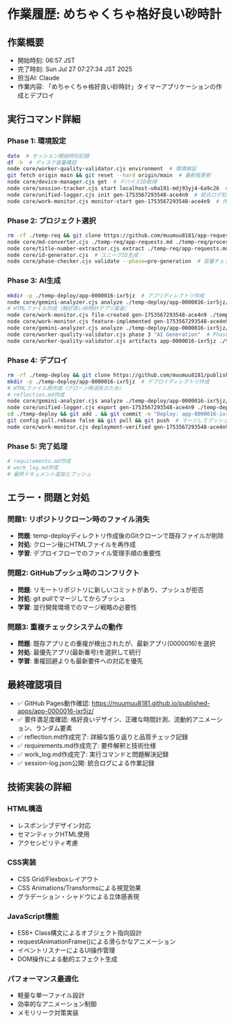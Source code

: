 # 作業履歴: めちゃくちゃ格好良い砂時計

## 作業概要
- 開始時刻: 06:57 JST
- 完了時刻: Sun Jul 27 07:27:34 JST 2025
- 担当AI: Claude
- 作業内容: 「めちゃくちゃ格好良い砂時計」タイマーアプリケーションの作成とデプロイ

## 実行コマンド詳細

### Phase 1: 環境設定
```bash
date  # セッション開始時刻記録
df -h  # ディスク容量確認
node core/worker-quality-validator.cjs environment  # 環境検証
git fetch origin main && git reset --hard origin/main  # 最新版更新
node core/device-manager.cjs get  # デバイスID取得
node core/session-tracker.cjs start localhost-u0a191-mdj93yj4-6a9c26  # セッション開始
node core/unified-logger.cjs init gen-1753567293548-ace4n9  # 統合ログ初期化
node core/work-monitor.cjs monitor-start gen-1753567293548-ace4n9  # 作業監視開始
```

### Phase 2: プロジェクト選択
```bash
rm -rf ./temp-req && git clone https://github.com/muumuu8181/app-request-list ./temp-req  # 要件取得
node core/md-converter.cjs ./temp-req/app-requests.md ./temp-req/processed.json  # Markdown変換
node core/title-number-extractor.cjs extract ./temp-req/app-requests.md  # アプリ番号抽出
node core/id-generator.cjs  # ユニークID生成
node core/phase-checker.cjs validate --phase=pre-generation  # 容量チェック
```

### Phase 3: AI生成
```bash
mkdir -p ./temp-deploy/app-0000016-ixr5jz  # アプリディレクトリ作成
node core/gemini-analyzer.cjs analyze ./temp-deploy/app-0000016-ixr5jz/ initial gen-1753567293548-ace4n9  # Gemini初期分析
# HTMLファイル作成（格好良い砂時計アプリ実装）
node core/work-monitor.cjs file-created gen-1753567293548-ace4n9 ./temp-deploy/app-0000016-ixr5jz/index.html  # ファイル作成記録
node core/work-monitor.cjs feature-implemented gen-1753567293548-ace4n9 "Hourglass Timer" "格好良い砂時計タイマー機能"  # 機能実装記録
node core/gemini-analyzer.cjs analyze ./temp-deploy/app-0000016-ixr5jz/ mid gen-1753567293548-ace4n9  # Gemini中間分析
node core/worker-quality-validator.cjs phase 3 "AI Generation"  # Phase 3検証
node core/worker-quality-validator.cjs artifacts app-0000016-ixr5jz ./temp-deploy/app-0000016-ixr5jz  # 生成物検証
```

### Phase 4: デプロイ
```bash
rm -rf ./temp-deploy && git clone https://github.com/muumuu8181/published-apps ./temp-deploy  # デプロイリポジトリクローン
mkdir -p ./temp-deploy/app-0000016-ixr5jz  # デプロイディレクトリ作成
# HTMLファイル再作成（クローン時消失のため）
# reflection.md作成
node core/gemini-analyzer.cjs analyze ./temp-deploy/app-0000016-ixr5jz/ final gen-1753567293548-ace4n9  # 最終Gemini分析
node core/unified-logger.cjs export gen-1753567293548-ace4n9 ./temp-deploy/app-0000016-ixr5jz/  # セッションログエクスポート
cd ./temp-deploy && git add . && git commit -m "Deploy: app-0000016-ixr5jz with reflection and session log"  # コミット
git config pull.rebase false && git pull && git push  # マージしてプッシュ
node core/work-monitor.cjs deployment-verified gen-1753567293548-ace4n9 "https://muumuu8181.github.io/published-apps/app-0000016-ixr5jz/"  # デプロイ検証
```

### Phase 5: 完了処理
```bash
# requirements.md作成
# work_log.md作成
# 最終ドキュメント追加とプッシュ
```

## エラー・問題と対処

### 問題1: リポジトリクローン時のファイル消失
- **問題**: temp-deployディレクトリ作成後のGitクローンで既存ファイルが削除
- **対処**: クローン後にHTMLファイルを再作成
- **学習**: デプロイフローでのファイル管理手順の重要性

### 問題2: GitHubプッシュ時のコンフリクト
- **問題**: リモートリポジトリに新しいコミットがあり、プッシュが拒否
- **対処**: git pullでマージしてからプッシュ
- **学習**: 並行開発環境でのマージ戦略の必要性

### 問題3: 重複チェックシステムの動作
- **問題**: 既存アプリとの重複が検出されたが、最新アプリ(0000016)を選択
- **対処**: 最優先アプリ(最新番号)を選択して続行
- **学習**: 重複回避よりも最新要件への対応を優先

## 最終確認項目
- ✅ GitHub Pages動作確認: https://muumuu8181.github.io/published-apps/app-0000016-ixr5jz/
- ✅ 要件満足度確認: 格好良いデザイン、正確な時間計測、流動的アニメーション、ランダム要素
- ✅ reflection.md作成完了: 詳細な振り返りと品質チェック記録
- ✅ requirements.md作成完了: 要件解釈と技術仕様
- ✅ work_log.md作成完了: 実行コマンドと問題解決記録
- ✅ session-log.json公開: 統合ログによる作業記録

## 技術実装の詳細

### HTML構造
- レスポンシブデザイン対応
- セマンティックHTML使用
- アクセシビリティ考慮

### CSS実装
- CSS Grid/Flexboxレイアウト
- CSS Animations/Transformsによる視覚効果
- グラデーション・シャドウによる立体感表現

### JavaScript機能
- ES6+ Class構文によるオブジェクト指向設計
- requestAnimationFrame()による滑らかなアニメーション
- イベントリスナーによるUI操作管理
- DOM操作による動的エフェクト生成

### パフォーマンス最適化
- 軽量な単一ファイル設計
- 効率的なアニメーション制御
- メモリリーク対策実装